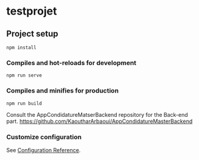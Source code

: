 # testprojet

## Project setup
```
npm install
```

### Compiles and hot-reloads for development
```
npm run serve
```

### Compiles and minifies for production
```
npm run build
```

Consult the AppCondidatureMatserBackend repository for the Back-end part.
https://github.com/KaoutharArbaoui/AppCondidatureMasterBackend

### Customize configuration
See [Configuration Reference](https://cli.vuejs.org/config/).


